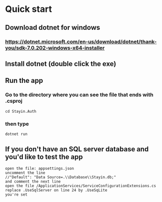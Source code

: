 

# Quick start

## Download dotnet for windows
### https://dotnet.microsoft.com/en-us/download/dotnet/thank-you/sdk-7.0.202-windows-x64-installer

## Install dotnet (double click the exe)

## Run the app
### Go to the directory where you can see the file that ends with .csproj
    cd Stayin.Auth
    
### then type
    dotnet run

## If you don't have an SQL server database and you'd like to test the app
    open the file: appsettings.json
    uncomment the line
    //"Default": "Data Source=.\\Database\\Stayin.db;"
    and comment the next line
    open the file /ApplicationServices/ServiceConfigurationExtensions.cs
    replace .UseSqlServer on line 24 by .UseSqLite
    you're set
